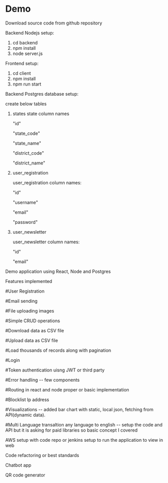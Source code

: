 # Demo

Download source code from github repository

Backend Nodejs setup:

1. cd backend
2. npm install
3. node server.js

Frontend setup:

1. cd client
2. npm install
3. npm run start

Backend Postgres database setup:

create below tables

1. states
   state column names

   "id"

   "state_code"

   "state_name"

   "district_code"

   "district_name"

2. user_registration

   user_registration column names:

   "id"

   "username"

   "email"

   "password"

3. user_newsletter

   user_newsletter column names:

   "id"

   "email"

Demo application using React, Node and Postgres

Features implemented

#User Registration

#Email sending

#File uploading images

#Simple CRUD operations

#Download data as CSV file

#Upload data as CSV file

#Load thousands of records along with pagination

#Login

#Token authentication uisng JWT or third party

#Error handling -- few components

#Routing in react and node proper or basic implementation

#Blocklist Ip address

#Visualizations -- added bar chart with static, local json, fetching from API(dynamic data).

#Multi Language transaltion any language to english -- setup the code and API but it is asking for paid libraries so basic concept I covered

AWS setup with code repo or jenkins setup to run the application to view in web

Code refactoring or best standards

Chatbot app

QR code generator
